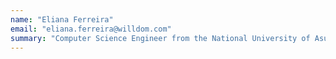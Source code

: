 ```yaml
---
name: "Eliana Ferreira"
email: "eliana.ferreira@willdom.com"
summary: "Computer Science Engineer from the National University of Asuncion. Software developer with over 9 years of experience in the area, currently focused on mobile development."
---
```

